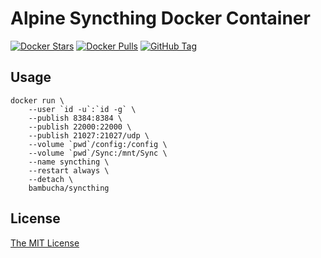 # Alpine Syncthing Docker Container

[![Docker Stars](https://img.shields.io/docker/stars/bambucha/syncthing.svg)](https://registry.hub.docker.com/u/bambucha/syncthing/)
[![Docker Pulls](https://img.shields.io/docker/pulls/bambucha/syncthing.svg)](https://registry.hub.docker.com/u/bambucha/syncthing/)
[![GitHub Tag](https://img.shields.io/github/tag/bambocher/docker-syncthing.svg)](https://registry.hub.docker.com/u/bambucha/syncthing/)

## Usage

```shell
docker run \
    --user `id -u`:`id -g` \
    --publish 8384:8384 \
    --publish 22000:22000 \
    --publish 21027:21027/udp \
    --volume `pwd`/config:/config \
    --volume `pwd`/Sync:/mnt/Sync \
    --name syncthing \
    --restart always \
    --detach \
    bambucha/syncthing
```

## License

[The MIT License](LICENSE)
